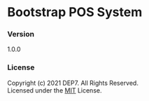 # Bootstrap POS System

### Version
1.0.0

### License
Copyright (c) 2021 DEP7. All Rights Reserved. <br>
Licensed under the [MIT](LICENSE.txt) License.